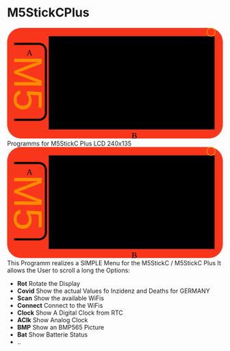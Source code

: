 # M5StickCPlus
![](_img/M5StickCPlus.svg)
Programms for M5StickC Plus LCD 240x135
<img src='_img/M5StickCPlus.svg' />
This Programm realizes a SIMPLE Menu for the M5StickC / M5StickC Plus
It allows the User to scroll a long the Options:
<ul>
  <li><b>Rot</b>     Rotate the Display</li>
  <li><b>Covid</b>   Show the actual Values fo Inzidenz and Deaths for GERMANY</li>
  <li><b>Scan</b>   Show the available WiFis</li>
  <li><b>Connect</b> Connect to the WiFis </li>
  <li><b>Clock</b>   Show A Digital Clock from RTC</li>
  <li><b>AClk</b>    Show Analog Clock</li>
  <li><b>BMP</b>     Show an BMP565 Picture</li>
  <li><b>Bat</b>     Show Batterie Status</li>
  <li>..</li>
</ul>
  
  
  
